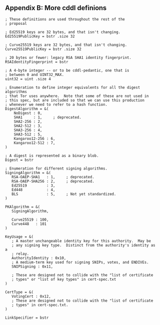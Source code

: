 
<!-- Section A.2 --> <a id='SA.2'></a>

## Appendix B: More cddl definions

    ; These definitions are used throughout the rest of the
    ; proposal

    ; Ed25519 keys are 32 bytes, and that isn't changing.
    Ed25519PublicKey = bstr .size 32

    ; Curve25519 keys are 32 bytes, and that isn't changing.
    Curve25519PublicKey = bstr .size 32

    ; 20 bytes or fewer: legacy RSA SHA1 identity fingerprint.
    RSAIdentityFingerprint = bstr

    ; A 4-byte integer -- or to be cddl-pedantic, one that is
    ; between 0 and UINT32_MAX.
    uint32 = uint .size 4

    ; Enumeration to define integer equivalents for all the digest algorithms
    ; that Tor uses anywhere.  Note that some of these are not used in
    ; this spec, but are included so that we can use this production
    ; whenever we need to refer to a hash function.
    DigestAlgorithm = &(
        NoDigest : 0,
        SHA1     : 1,     ; deprecated.
        SHA2-256 : 2,
        SHA2-512 : 3,
        SHA3-256 : 4,
        SHA3-512 : 5,
        Kangaroo12-256 : 6,
        Kangaroo12-512 : 7,
    )

    ; A digest is represented as a binary blob.
    Digest = bstr

    ; Enumeration for different signing algorithms.
    SigningAlgorithm = &(
       RSA-OAEP-SHA1   : 1,     ; deprecated.
       RSA-OAEP-SHA256 : 2,     ; deprecated.
       Ed25519         : 3,
       Ed448           : 4,
       BLS             : 5,     ; Not yet standardized.
    )

    PKAlgorithm = &(
       SigningAlgorithm,

       Curve25519 : 100,
       Curve448   : 101
    )

    KeyUsage = &(
       ; A master unchangeable identity key for this authority.  May be
       ; any signing key type.  Distinct from the authority's identity as a
       ; relay.
       AuthorityIdentity : 0x10,
       ; A medium-term key used for signing SNIPs, votes, and ENDIVEs.
       SNIPSigning : 0x11,

       ; These are designed not to collide with the "list of certificate
       ; types" or "list of key types" in cert-spec.txt
    )

    CertType = &(
       VotingCert : 0x12,
       ; These are designed not to collide with the "list of certificate
       ; types" in cert-spec.txt.
    )

    LinkSpecifier = bstr
